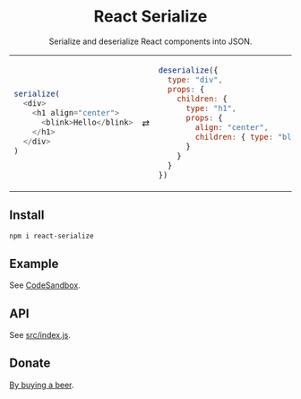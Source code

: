 <div align="center">

# React Serialize

Serialize and deserialize React components into JSON.

</div>

<table><tr><td>

```js
serialize(
  <div>
    <h1 align="center">
      <blink>Hello</blink>
    </h1>
  </div>
)
```

</td><td>⇄</td><td>

```js
deserialize({
  type: "div",
  props: {
    children: {
      type: "h1",
      props: {
        align: "center",
        children: { type: "blink", props: { children: "Hello" } }
      }
    }
  }
})
```

</td></tr></table>

## Install

```sh
npm i react-serialize
```

## Example

See [CodeSandbox](https://codesandbox.io/embed/github/pravdomil/react-serialize/tree/master/example?expanddevtools=1).

## API

See [src/index.js](src/index.js#L1).

## Donate

[By buying a beer](https://www.paypal.com/cgi-bin/webscr?cmd=_s-xclick&hosted_button_id=BCL2X3AFQBAP2&item_name=react-serialize%20Beer).
